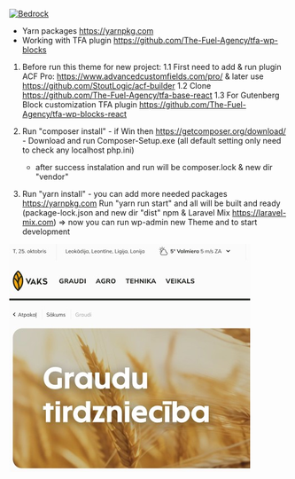 <a href="https://roots.io/bedrock/" target="_blank"><img alt="Bedrock" src="https://cdn.roots.io/app/uploads/logo-bedrock.svg" height="100"></a>

- Yarn packages https://yarnpkg.com
- Working with TFA plugin https://github.com/The-Fuel-Agency/tfa-wp-blocks


1. Before run this theme for new project:
    1.1 First need to add & run plugin ACF Pro: https://www.advancedcustomfields.com/pro/ & later use https://github.com/StoutLogic/acf-builder
    1.2 Clone https://github.com/The-Fuel-Agency/tfa-base-react
    1.3 For Gutenberg Block customization TFA plugin https://github.com/The-Fuel-Agency/tfa-wp-blocks-react

3. Run "composer install" - if Win then https://getcomposer.org/download/ - Download and run Composer-Setup.exe (all default setting only need to check any localhost php.ini) 
    - after success instalation and run will be composer.lock & new dir "vendor"

3. Run "yarn install" - you can add more needed packages https://yarnpkg.com
   Run "yarn run start" and all will be built and ready (package-lock.json and new dir "dist" npm & Laravel Mix https://laravel-mix.com)
    => now you can run wp-admin new Theme and to start development

![Screenshot](./web/app/themes/base_vaks/screenshot.jpg)
